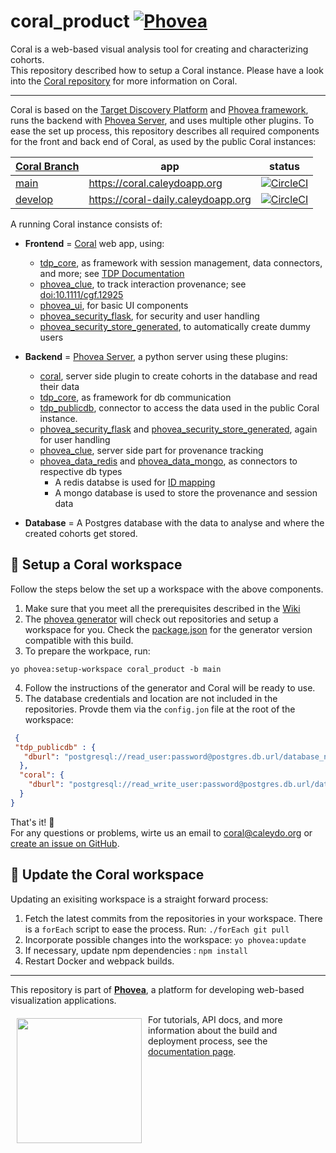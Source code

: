 coral_product [![Phovea][phovea-image]][phovea-url]
=====================

Coral is a web-based visual analysis tool for creating and characterizing cohorts.  
This repository described how to setup a Coral instance. Please have a look into the [Coral repository](https://github.com/Caleydo/coral) for more information on Coral.

---

Coral is based on the [Target Discovery Platform](https://github.com/datavisyn/tdp_core) and [Phovea framework](http://phovea.caleydo.org/), runs the backend with [Phovea Server](https://github.com/phovea/phovea_server), and uses multiple other plugins.
To ease the set up process, this repository describes all required components for the front and back end of Coral, as used by the public Coral instances:

| [Coral Branch](https://github.com/Caleydo/coral/branches)          | app                                          | status   |
|-----------------------|----------------------------------------------|----------|
| [main](https://github.com/Caleydo/coral)                | https://coral.caleydoapp.org                 | [![CircleCI](https://circleci.com/gh/Caleydo/coral_product.svg?style=svg)](https://circleci.com/gh/Caleydo/coral_product)  |
| [develop](https://github.com/Caleydo/coral/tree/develop)               | https://coral-daily.caleydoapp.org           | [![CircleCI](https://circleci.com/gh/Caleydo/coral_product/tree/develop.svg?style=svg)](https://circleci.com/gh/Caleydo/coral_product?branch=develop)  |

A running Coral instance consists of:

* **Frontend** = [Coral](https://github.com/Caleydo/coral) web app, using:
  * [tdp_core](https://github.com/datavisyn/tdp_core/), as framework with session management, data connectors, and more; see [TDP Documentation](https://wiki.datavisyn.io/tdp/tdp-documentation)
  * [phovea_clue](https://github.com/phovea/phovea_clue), to track interaction provenance; see [doi:10.1111/cgf.12925](https://dx.doi.org/10.1111/cgf.12925)
  * [phovea_ui](https://github.com/phovea/phovea_ui), for basic UI components
  * [phovea_security_flask](https://github.com/phovea/phovea_security_flask), for security and user handling
  * [phovea_security_store_generated](https://github.com/datavisyn/phovea_security_store_generated), to automatically create dummy users

* **Backend** = [Phovea Server](https://github.com/phovea/phovea_server), a python server using these plugins:
  * [coral](https://github.com/Caleydo/coral), server side plugin to create cohorts in the database and read their data
  * [tdp_core](https://github.com/datavisyn/tdp_core/), as framework for db communication
  * [tdp_publicdb](https://github.com/Caleydo/tdp_publicdb), connector to access the data used in the public Coral instance.
  * [phovea_security_flask](https://github.com/phovea/phovea_security_flask) and [phovea_security_store_generated](https://github.com/datavisyn/phovea_security_store_generated), again for user handling
  * [phovea_clue](https://github.com/phovea/phovea_clue), server side part for provenance tracking
  * [phovea_data_redis](https://github.com/phovea/phovea_data_redis/) and [phovea_data_mongo](https://github.com/phovea/phovea_data_mongo/), as connectors to respective db types
    * A redis databse  is used for [ID mapping](https://wiki.datavisyn.io/tdp/tdp-documentation#id-management-and-id-mapping)
    * A mongo database is used to store the provenance and session data

* **Database** = A Postgres database with the data to analyse and where the created cohorts get stored.

:wrench: Setup a Coral workspace
------------

Follow the steps below the set up a workspace with the above components.

1. Make sure that you meet all the prerequisites described in the [Wiki](https://wiki.datavisyn.io/phovea/development/workspace/general-prerequisites)
2. The [phovea generator](https://wiki.datavisyn.io/phovea/fundamentals/phovea-yeoman-generator) will check out repositories and setup a workspace for you. Check the [package.json](package.json) for the generator version compatible with this build.
3. To prepare the workpace, run:
  ```
  yo phovea:setup-workspace coral_product -b main
  ```
4. Follow the instructions of the generator and Coral will be ready to use.
5. The database credentials and location are not included in the repositories. Provde them via the `config.jon` file at the root of the workspace:

```json
 {
 "tdp_publicdb" : {
   "dburl": "postgresql://read_user:password@postgres.db.url/database_name"
  },
  "coral": {
    "dburl": "postgresql://read_write_user:password@postgres.db.url/database_name"
  }
}
```

That's it! 🎉  
For any questions or problems, wirte us an email to coral@caleydo.org or [create an issue on GitHub](https://github.com/Caleydo/coral/issues).

:arrow_up_small: Update the Coral workspace
------------

Updating an exisiting workspace is a straight forward process:

1. Fetch the latest commits from the repositories in your workspace. There is a `forEach` script to ease the process. Run: `./forEach git pull`
2. Incorporate possible changes into the workspace: `yo phovea:update`
3. If necessary, update npm dependencies : `npm install`
4. Restart Docker and webpack builds.

***

This repository is part of **[Phovea](http://phovea.caleydo.org/)**, a platform for developing web-based visualization applications.

<a href="https://caleydo.org"><img src="http://caleydo.org/assets/images/logos/caleydo.svg" align="left" width="200px" hspace="10" vspace="6"></a>
For tutorials, API docs, and more information about the build and deployment process, see the [documentation page](http://phovea.caleydo.org).


[phovea-image]: https://img.shields.io/badge/Phovea-Product-FABC15.svg
[phovea-url]: https://phovea.caleydo.org
[npm-image]: https://badge.fury.io/js/coral_product.svg
[npm-url]: https://npmjs.org/package/coral_product
